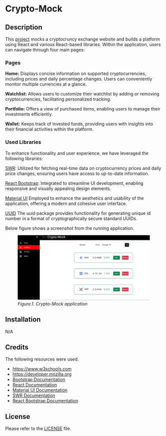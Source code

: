 # Crypto-Mock

## Description

This [project](https://jocular-youtiao-8f6012.netlify.app/) mocks a cryptocruncy exchange website and builds a platform using React and various React-based libraries. Within the application, users can navigate through four main pages:

### Pages

**Home:** Displays concise information on supported cryptocurrencies, including prices and daily percentage changes. Users can conveniently monitor multiple currencies at a glance.

**Watchlist:** Allows users to customize their watchlist by adding or removing cryptocurrencies, facilitating personalized tracking.

**Portfolio:** Offers a view of purchased items, enabling users to manage their investments efficiently.

**Wallet:** Keeps track of invested funds, providing users with insights into their financial activities within the platform.

### Used Libraries

To enhance functionality and user experience, we have leveraged the following libraries:

[SWR](https://swr.vercel.app/): Utilized for fetching real-time data on cryptocurrency prices and daily price changes, ensuring users have access to up-to-date information.

[React Bootstrap](https://react-bootstrap.github.io/): Integrated to streamline UI development, enabling responsive and visually appealing design elements.

[Material UI](https://mui.com/material-ui/) Employed to enhance the aesthetics and usability of the application, offering a modern and cohesive user interface.

[UUID](https://www.npmjs.com/package/uuid)  The uuid package provides functionality for generating unique id number in a format of cryptographically secure standard UUIDs. 

Below figure shows a screenshot from the running application.

<figure>
<img src="./src/assets/cryptomock-app.png" width="500">
<figcaption><em>Figure.1. Crypto-Mock application</em></figcaption>
</figure>

## Installation

N/A

## Credits

The following resources were used.

* https://www.w3schools.com
* https://developer.mozilla.org
* [Bootstrap Documentation](https://getbootstrap.com/docs/4.0/getting-started/introduction/)
* [React Documentation](https://react-bootstrap.github.io/docs/getting-started/introduction)
* [Material UI Documentation](https://mui.com/material-ui/getting-started/)
* [SWR Documentation](https://swr.vercel.app/docs/getting-started)
* [React Bootstrap Documentation](https://react-bootstrap.github.io/docs/getting-started/introduction)

## License

Please refer to the [LICENSE](./LICENSE) file.
